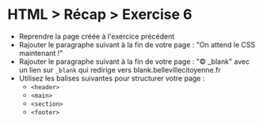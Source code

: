 # HTML > Récap > Exercise 6

  * Reprendre la page créée à l'exercice précédent
  * Rajouter le paragraphe suivant à la fin de votre page : "On attend le CSS maintenant !"
  * Rajouter le paragraphe suivant à la fin de votre page : "&copy; _blank" avec un lien sur `_blank` qui redirige vers blank.bellevillecitoyenne.fr
  * Utilisez les balises suivantes pour structurer votre page :
    * `<header>`
    * `<main>`
    * `<section>`
    * `<footer>`
